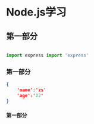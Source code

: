 # Node.js学习

## 第一部分

``` javascript

import express import 'express'
```

### 第一部分

```json
{
    'name':'zs'
    'age':'22'
}
```

#### 第一部分

``` c#

```